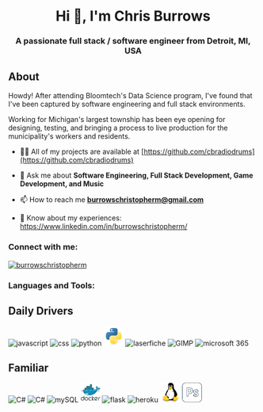 <h1 align="center">Hi 👋, I'm Chris Burrows</h1>
<h3 align="center">A passionate full stack / software engineer from Detroit, MI, USA</h3>
<h2 align="left">About</h2>

 Howdy! After attending Bloomtech's Data Science program, I've found that I've been captured by software engineering and full stack environments.

 Working for Michigan's largest township has been eye opening for designing, testing, and bringing a process to live production for the municipality's workers and residents.
 
- 👨‍💻 All of my projects are available at [https://github.com/cbradiodrums](https://github.com/cbradiodrums)

- 💬 Ask me about **Software Engineering, Full Stack Development, Game Development, and Music**

- 📫 How to reach me **burrowschristopherm@gmail.com**

- 📄 Know about my experiences: https://www.linkedin.com/in/burrowschristopherm/
<h3 align="left">Connect with me:</h3>
<p align="left">
<a href="https://linkedin.com/in/burrowschristopherm" target="blank"><img align="center" src="https://raw.githubusercontent.com/rahuldkjain/github-profile-readme-generator/master/src/images/icons/Social/linked-in-alt.svg" alt="burrowschristopherm" height="30" width="40" /></a>
</p>

<h3 align="left">Languages and Tools:</h3>
 <h2> Daily Drivers </h2>
 <p>
 <img src="https://upload.wikimedia.org/wikipedia/commons/thumb/9/99/Unofficial_JavaScript_logo_2.svg/1200px-Unofficial_JavaScript_logo_2.svg.png" alt="javascript" width="40" height="40"/>  <!-- JavaScript -->
 <img src="https://upload.wikimedia.org/wikipedia/commons/thumb/a/ab/Official_CSS_Logo.svg/120px-Official_CSS_Logo.svg.png" alt="css" width="40" height="40"/> </a>  <!-- CSS -->
 <img src="https://upload.wikimedia.org/wikipedia/commons/thumb/6/61/HTML5_logo_and_wordmark.svg/640px-HTML5_logo_and_wordmark.svg.png" alt="python" width="40" height="40"/> <!-- HTML -->
 <img src="https://raw.githubusercontent.com/devicons/devicon/master/icons/python/python-original.svg" alt="python" width="40" height="40"/>  <!-- Python -->
  <img src="https://yt3.googleusercontent.com/_8khEXd6Rgg6cekxuPlqD772D9uU48l2EVKCfItzBSSQN3ftDIXfsbmmFwSllqlYjlHQjSR7dXA=s900-c-k-c0x00ffffff-no-rj" alt="laserfiche" width="40" height="40"/>  <!-- Laserfiche -->
 <img src="https://upload.wikimedia.org/wikipedia/commons/thumb/4/45/The_GIMP_icon_-_gnome.svg/1200px-The_GIMP_icon_-_gnome.svg.png" alt="GIMP" width="40" height="40"/>  <!-- GIMP -->
 <img src="https://www.nexustek.com/wp-content/uploads/2024/08/Microsoft_365_2022.svg.png" alt="microsoft 365" width="40" height="40"/>  <!-- Microsoft 365 -->
 </p>
 <h2> Familiar </h2>
 <p>
 <img src="https://www.jetbrains.com/guide/assets/csharp-logo-265a149e.svg" alt="C#" width="40" height="40"/>  <!-- C# -->
 <img src="https://encrypted-tbn0.gstatic.com/images?q=tbn:ANd9GcSSR4sWGfuHCmHvYGFZVQvgRWI1CGQMSVVN2g&s" alt="C#" width="40" height="40"/>  <!-- AWS -->
 <img src="https://upload.wikimedia.org/wikipedia/commons/thumb/b/b2/Database-mysql.svg/424px-Database-mysql.svg.png" alt="mySQL" width="40" height="40"/>  <!-- C# -->
 <img src="https://raw.githubusercontent.com/devicons/devicon/master/icons/docker/docker-original-wordmark.svg" alt="docker" width="40" height="40"/> </a> <!-- Docker -->
 <img src="https://user-images.githubusercontent.com/51070104/268566349-c41e65a5-2ab9-4b54-8cbc-350ab6da746c.png" alt="flask" width="40" height="40"/> </a> <!-- Flask -->
 <img src="https://www.vectorlogo.zone/logos/heroku/heroku-icon.svg" alt="heroku" width="40" height="40"/> </a>  <!-- Heroku -->
 <img src="https://raw.githubusercontent.com/devicons/devicon/master/icons/linux/linux-original.svg" alt="linux" width="40" height="40"/> </a>  <!-- Linux -->
 <img src="https://raw.githubusercontent.com/devicons/devicon/master/icons/photoshop/photoshop-line.svg" alt="photoshop" width="40" height="40"/> </a> <!-- Photoshop -->
</p>
